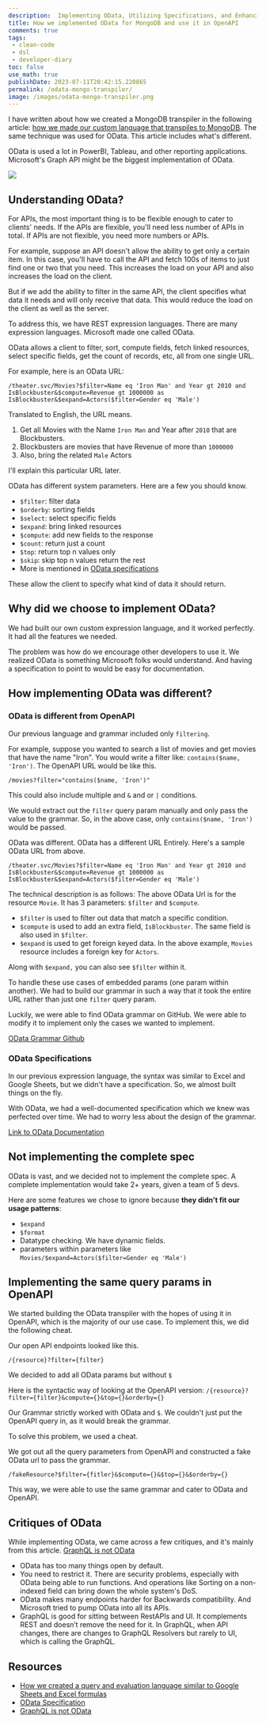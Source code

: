 ```yaml
---
description:  Implementing OData, Utilizing Specifications, and Enhancing API Flexibility.
title: How we implemented OData for MongoDB and use it in OpenAPI
comments: true
tags:
 - clean-code
 - dsl
 - developer-diary
toc: false
use_math: true
publishDate: 2023-07-11T20:42:15.220865
permalink: /odata-mongo-transpiler/
image: /images/odata-mongo-transpiler.png
---
```


I have written about how we created a MongoDB transpiler in the following article: [how we made our custom language that transpiles to MongoDB](/creating-an-excel-like-language). The same technique was used for OData. This article includes what's different.

OData is used a lot in PowerBI, Tableau, and other reporting applications. Microsoft's Graph API might be the biggest implementation of OData.

![](/images/odata-mongo-transpiler.png)

## Understanding OData?

For APIs, the most important thing is to be flexible enough to cater to clients' needs. If the APIs are flexible, you'll need less number of APIs in total. If APIs are not flexible, you need more numbers or APIs.

For example, suppose an API doesn't allow the ability to get only a certain item. In this case, you'll have to call the API and fetch 100s of items to just find one or two that you need. This increases the load on your API and also increases the load on the client.

But if we add the ability to filter in the same API, the client specifies what data it needs and will only receive that data. This would reduce the load on the client as well as the server.

To address this, we have REST expression languages. There are many expression languages. Microsoft made one called OData.

OData allows a client to filter, sort, compute fields, fetch linked resources, select specific fields, get the count of records, etc, all from one single URL.

For example, here is an OData URL:

`/theater.svc/Movies?$filter=Name eq 'Iron Man' and Year gt 2010 and IsBlockbuster&$compute=Revenue gt 1000000 as IsBlockbuster&$expand=Actors($filter=Gender eq 'Male')`

Translated to English, the URL means.

1. Get all Movies with the Name `Iron Man` and Year after `2010` that are Blockbusters.
2. Blockbusters are movies that have Revenue of more than `1000000`
3. Also, bring the related `Male` Actors

I'll explain this particular URL later.

OData has different system parameters. Here are a few you should know.

- `$filter`: filter data
- `$orderby`: sorting fields
- `$select`: select specific fields
- `$expand`: bring linked resources
- `$compute`: add new fields to the response
- `$count`: return just a count
- `$top`: return top n values only
- `$skip`: skip top n values return the rest
- More is mentioned in [OData specifications](https://docs.oasis-open.org/odata/odata/v4.01/odata-v4.01-part2-url-conventions.html "‌")

These allow the client to specify what kind of data it should return.

## Why did we choose to implement OData?

We had built our own custom expression language, and it worked perfectly. It had all the features we needed.

The problem was how do we encourage other developers to use it. We realized OData is something Microsoft folks would understand. And having a specification to point to would be easy for documentation.

## How implementing OData was different?

### OData is different from OpenAPI

Our previous language and grammar included only `filtering`.

For example, suppose you wanted to search a list of movies and get movies that have the name "Iron". You would write a filter like: `contains($name, 'Iron')`. The OpenAPI URL would be like this.

```
/movies?filter="contains($name, 'Iron')"
```

This could also include multiple and `&` and or `|` conditions.

We would extract out the `filter` query param manually and only pass the value to the grammar. So, in the above case, only `contains($name, 'Iron')` would be passed.

OData was different. OData has a different URL Entirely. Here's a sample OData URL from above.

`/theater.svc/Movies?$filter=Name eq 'Iron Man' and Year gt 2010 and IsBlockbuster&$compute=Revenue gt 1000000 as IsBlockbuster&$expand=Actors($filter=Gender eq 'Male')`

The technical description is as follows:
The above OData Url is for the resource `Movie`. It has 3 parameters: `$filter` and `$compute`.

- `$filter` is used to filter out data that match a specific condition.
- `$compute` is used to add an extra field, `IsBlockbuster`. The same field is also used in `$filter`.
- `$expand` is used to get foreign keyed data. In the above example, `Movies` resource includes a foreign key for `Actors`.

Along with `$expand,` you can also see `$filter` within it.

To handle these use cases of embedded params (one param within another). We had to build our grammar in such a way that it took the entire URL rather than just one `filter` query param.

Luckily, we were able to find OData grammar on GitHub. We were able to modify it to implement only the cases we wanted to implement.

[OData Grammar Github](https://github.com/luca-vercelli/odata-jpa-mini/blob/master/odata-jpa-mini/src/main/antlr4/odata/antlr/ODataLexer.g4 "‌")

### OData Specifications

In our previous expression language, the syntax was similar to Excel and Google Sheets, but we didn't have a specification. So, we almost built things on the fly.

With OData, we had a well-documented specification which we knew was perfected over time. We had to worry less about the design of the grammar.

[Link to OData Documentation](https://docs.oasis-open.org/odata/odata/v4.01/odata-v4.01-part2-url-conventions.html "‌")

## Not implementing the complete spec

OData is vast, and we decided not to implement the complete spec. A complete implementation would take 2+ years, given a team of 5 devs.

Here are some features we chose to ignore because **they didn't fit our usage patterns**:

- `$expand`
- `$format`
- Datatype checking. We have dynamic fields.
- parameters within parameters like `Movies/$expand=Actors($filter=Gender eq 'Male')`

## Implementing the same query params in OpenAPI

We started building the OData transpiler with the hopes of using it in OpenAPI, which is the majority of our use case. To implement this, we did the following cheat.

Our open API endpoints looked like this.

`/{resource}?filter={filter}`

We decided to add all OData params but without `$`

Here is the syntactic way of looking at the OpenAPI version: `/{resource}?filter={filter}&compute={}&top={}&orderby={}`

Our Grammar strictly worked with OData and `$`. We couldn't just put the OpenAPI query in, as it would break the grammar.

To solve this problem, we used a cheat.

We got out all the query parameters from OpenAPI and constructed a fake OData url to pass the grammar.

`/fakeResource?$filter={fitler}&$compute={}&$top={}&$orderby={}`

This way, we were able to use the same grammar and cater to OData and OpenAPI.

## Critiques of OData

While implementing OData, we came across a few critiques, and it's mainly from this article. [GraphQL is not OData](https://jeffhandley.com/2018-09-13/graphql-is-not-odata "‌")

- OData has too many things open by default.
- You need to restrict it. There are security problems, especially with OData being able to run functions. And operations like Sorting on a non-indexed field can bring down the whole system's DoS.
- OData makes many endpoints harder for Backwards compatibility. And Microsoft tried to pump OData into all its APIs.
- GraphQL is good for sitting between RestAPIs and UI. It complements REST and doesn’t remove the need for it. In GraphQL, when API changes, there are changes to GraphQL Resolvers but rarely to UI, which is calling the GraphQL.

## Resources

- [How we created a query and evaluation language similar to Google Sheets and Excel formulas](https://www.ankushchoubey.com/creating-an-excel-like-language/)
- [OData Specification](https://docs.oasis-open.org/odata/odata/v4.01/odata-v4.01-part2-url-conventions.html)
- [GraphQL is not OData](https://jeffhandley.com/2018-09-13/graphql-is-not-odata)